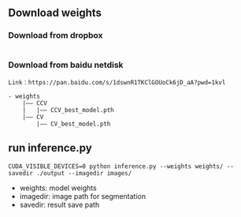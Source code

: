 ## Download weights

### Download from dropbox
```
```

### Download from baidu netdisk
```
Link：https://pan.baidu.com/s/1dswnR1TKClGOUoCk6jD_aA?pwd=1kvl 
```
```
- weights
    |—— CCV
    |   |—— CCV_best_model.pth
    |—— CV
        |—— CV_best_model.pth
```


## run inference.py
```
CUDA_VISIBLE_DEVICES=0 python inference.py --weights weights/ --savedir ./output --imagedir images/
```

- weights: model weights
- imagedir: image path for segmentation
- savedir: result save path
